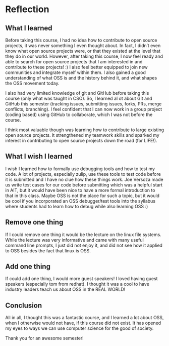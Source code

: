 # Reflection

## What I learned

Before taking this course, I had no idea how to contribute to open source projects, it was never something I even thought about. In fact, I didn’t even know what open source projects were, or that they existed at the level that they do in our world. However, after taking this course, I now feel ready and able to search for open source projects that I am interested in and contribute to these projects! :) I also feel better equipped to join new communities and integrate myself within them. I also gained a good understanding of what OSS is and the history behind it, and what shapes the OSS movement today. 

I also had very limited knowledge of git and GitHub before taking this course (only what was taught in CSO). So, I learned al ot about Git and GitHub this semester (tracking issues, submitting issues, forks, PRs, merge conflicts, branching). I feel confident that I can now work in a group project (coding based) using GitHub to collaborate, which I was not before the course. 

I think most valuable though was learning how to contribute to large existing open source projects. It strengthened my teamwork skills and sparked my interest in contributing to open source projects down the road (for LIFE!). 

## What I wish I learned

I wish I learned how to formally use debugging tools and how to test my code. A lot of projects, especially zulip, use these tools to test code before it is submitted and I have no clue how these things work. Joe Versoza made us write test cases for our code before submitting which was a helpful start in AIT, but it would have been nice to have a more formal introduction to that in this class. Maybe OSS is not the place for such a topic, but it would be cool if you incorporated an OSS debugger/test tools into the syllabus where students had to learn how to debug while also learning OSS :) 

## Remove one thing 

If I could remove one thing it would be the lecture on the linux file systems. While the lecture was very informative and came with many useful command line prompts, I just did not enjoy it, and did not see how it applied to OSS besides the fact that linux is OSS. 

## Add one thing

If could add one thing, I would more guest speakers! I loved having guest speakers (especially tom from redhat). I thought it was a cool to have industry leaders teach us about OSS in the REAL WORLD! 

## Conclusion

All in all, I thought this was a fantastic course, and I learned a lot about OSS, when I otherwise would not have, if this course did not exist. It has opened my eyes to ways we can use computer science for the good of society. 

Thank you for an awesome semester! 
